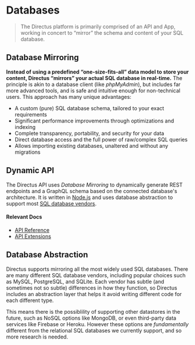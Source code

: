 # Databases

> The Directus platform is primarily comprised of an API and App, working in concert to “mirror” the schema and content
> of your SQL database.

## Database Mirroring

**Instead of using a predefined “one-size-fits-all” data model to store your content, Directus “mirrors” your actual SQL
database in real-time.** The principle is akin to a database client (like _phpMyAdmin_), but includes far more advanced
tools, and is safe and intuitive enough for non-technical users. This approach has many unique advantages:

- A custom (pure) SQL database schema, tailored to your exact requirements
- Significant performance improvements through optimizations and indexing
- Complete transparency, portability, and security for your data
- Direct database access and the full power of raw/complex SQL queries
- Allows importing existing databases, unaltered and without any migrations

## Dynamic API

The Directus API uses _Database Mirroring_ to dynamically generate REST endpoints and a GraphQL schema based on the
connected database's architecture. It is written in [Node.js](https://nodejs.dev) and uses database abstraction to
support most [SQL database vendors](/guides/installation/cli/#_1-confirm-minimum-requirements).

#### Relevant Docs

- [API Reference](/reference/api/introduction/)
- [API Extensions](/concepts/extensions/#api-extensions)

## Database Abstraction

Directus supports mirroring all the most widely used SQL databases. There are many different SQL database vendors, including popular
choices such as MySQL, PostgreSQL, and SQLite. Each vendor has subtle (and sometimes not so subtle) differences in how
they function, so Directus includes an abstraction layer that helps it avoid writing different code for each different
type.

This means there is the possiblility of supporting other datastores in the future, such as NoSQL options like MongoDB,
or even third-party data services like Firebase or Heroku. However these options are _fundamentally_ different from the
relational SQL databases we currently support, and so more research is needed.
